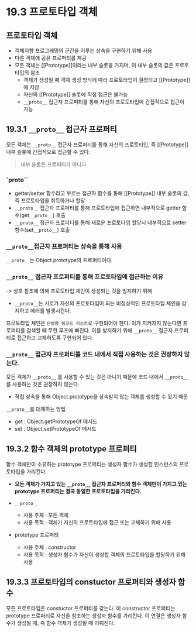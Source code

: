 # 19.3 프로토타입 객체

## 프로토타입 객체

- 객체지향 프로그래밍의 근간을 이루는 상속을 구현하기 위해 사용
- 다른 객체에 공유 프로퍼티를 제공
- 모든 객체는 [[Prototype]]이라는 내부 슬롯을 가지며, 이 내부 슬롯의 값은 프로토타입의 참조
  - 객체가 생성될 때 객체 생성 방식에 따라 프로토타입이 결정되고 [[Prototype]]에 저장
  - 자신의 [[Prototype]] 슬롯에 직접 접근은 불가능
  - `__proto__` 접근자 프로퍼티를 통해 자신의 프로토타입에 간접적으로 접근이 가능

## 19.3.1 `__proto__` 접근자 프로퍼티

모든 객체는 `__proto__` 접근자 프로퍼티를 통해 자신의 프로토타입, 즉 [[Prototype]] 내부 슬롯에 간접적으로 접근할 수 있다.

> 내부 슬롯은 프로퍼티가 아니다.

### `**proto**``

- getter/setter 함수라고 부르는 접근자 함수를 통해 [[Prototype]] 내부 슬롯의 값, 즉 프로토타입을 취득하거나 할당
- `__proto__` 접근자 프로퍼티를 통해 프로토타입에 접근하면 내부적으로 getter 함수(get`__proto__`) 호출
- `__proto__` 접근자 프로퍼티를 통해 새로운 프로토타입 할당시 내부적으로 setter 함수(set`__proto__`) 호출

### `__proto__`접근자 프로퍼티는 상속을 통해 사용

`__proto__`는 Object.prototype의 프로퍼티이다.

### `__proto__` 접근자 프로퍼티를 통해 프로토타입에 접근하는 이유

-> 상호 참조에 의해 프로토타입 체인이 생성되는 것을 방지하기 위해

- `__proto__`는 서로가 자신의 프로토타입이 되는 비정상적인 프로토타입 체인을 감지하고 에러를 발생시킨다.

프로토타입 체인은 `단방향 링크드 리스트`로 구현되어야 한다. 이가 지켜지지 않는다면 프로퍼티를 검색할 때 무한 루프에 빠진다. 이를 방지하기 위해 `__proto__` 접근자 프로퍼티로 접근하고 교체하도록 구현되어 있다.

### `__proto__` 접근자 프로퍼티를 코드 내에서 직접 사용하는 것은 권장하지 않는다.

모든 객체가 `__proto__` 를 사용할 수 있는 것은 아니기 때문에 코드 내에서 `__proto__` 를 사용하는 것은 권장하지 않는다.

- 작접 상속을 통해 Object.prototype을 상속받지 않는 객체를 생성할 수 있기 때문

`__proto__`를 대체하는 방법

- get : Object.getPrototypeOf 메서드
- set : Object.setPrototypeOf 메서드

## 19.3.2 함수 객체의 prototype 프로퍼티

함수 객체만이 소유하는 prototype 프로퍼티는 생성자 함수가 생성할 인스턴스의 프로토타입을 가리킨다.

- **모든 객체가 가지고 있는 `__proto__` 접근자 프로퍼티와 함수 객체만이 가지고 있는 prototype 프로퍼티는 결국 동일한 프로토타입을 가리킨다.**

- `__proto__`
  - 사용 주체 : 모든 객체
  - 사용 목적 : 객체가 자신의 프로토타입에 접근 또는 교체하기 위해 사용
- prototype 프로퍼티
  - 사용 주체 : constructor
  - 사용 목적 : 생성자 함수가 자신이 생성할 객체의 프로토타입을 할당하기 위해 사용

## 19.3.3 프로토타입의 constuctor 프로퍼티와 생성자 함수

모든 프로토타입은 constuctor 프로퍼티를 갖는다. 이 constructor 프로퍼티는 prototype 프로퍼티로 자신을 참조하는 생성자 함수를 가리킨다. 이 연결은 생성자 함수가 생성될 때, 즉 함수 객체가 생성될 때 이뤄진다.
